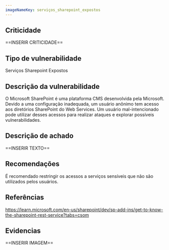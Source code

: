 ```yaml
---
imageNameKey: serviços_sharepoint_expostos
---
```

## Criticidade
==INSERIR CRITICIDADE==
## Tipo de vulnerabilidade
Serviços Sharepoint Expostos
## Descrição da vulnerabilidade
O Microsoft SharePoint é uma plataforma CMS desenvolvida pela Microsoft. Devido a uma configuração inadequada, um usuário anônimo tem acesso aos diretórios SharePoint do Web Services. Um usuário mal-intencionado pode utilizar desses acessos para realizar ataques e explorar possíveis vulnerabilidades.
## Descrição de achado
==INSERIR TEXTO==
## Recomendações
É recomendado restringir os acessos a serviços sensíveis que não são utilizados pelos usuários.
## Referências
https://learn.microsoft.com/en-us/sharepoint/dev/sp-add-ins/get-to-know-the-sharepoint-rest-service?tabs=csom
## Evidencias
==INSERIR IMAGEM==